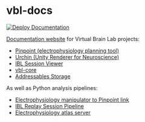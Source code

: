 # vbl-docs

[![Deploy Documentation](https://github.com/VirtualBrainLab/vbl-docs/actions/workflows/deploy.yml/badge.svg)](https://github.com/VirtualBrainLab/vbl-docs/actions/workflows/deploy.yml)

[Documentation website](https://virtualbrainlab.org) for Virtual Brain Lab projects:

 - [Pinpoint (electrophysiology planning tool)](https://github.com/VirtualBrainLab/Pinpoint)
 - [Urchin (Unity Renderer for Neuroscience)](https://github.com/VirtualBrainLab/UnityNeuroscience/)
 - [IBL Session Viewer](https://github.com/VirtualBrainLab/VirtualBrainLab)
 - [vbl-core](https://github.com/VirtualBrainLab/vbl-core)
 - [Addressables Storage](https://github.com/VirtualBrainLab/AddressablesStorage/)

As well as Python analysis pipelines:

 - [Electrophysiology manipulator to Pinpoint link](https://github.com/VirtualBrainLab/nptraj-sensapex-link)
 - [IBL Replay Session Pipeline](https://github.com/int-brain-lab/ibl-avg-trial-viz)
 - [Electrophysiology atlas server](https://github.com/VirtualBrainLab/nptraj-ephys-server)
